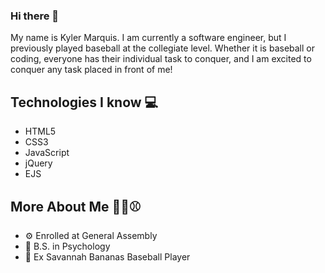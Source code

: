 ### Hi there 👋
My name is Kyler Marquis. I am currently a software engineer, but I previously played baseball at the collegiate level. Whether it is baseball or coding, everyone has their individual task to conquer, and I am excited to conquer any task placed in front of me!

## Technologies I know 💻
- HTML5
- CSS3
- JavaScript
- jQuery
- EJS

## More About Me 👨‍💻⚾️
- ⚙️ Enrolled at General Assembly
- 🧠 B.S. in Psychology
- 🍌 Ex Savannah Bananas Baseball Player
<!--
**CodingJedi12/CodingJedi12** is a ✨ _special_ ✨ repository because its `README.md` (this file) appears on your GitHub profile.

Here are some ideas to get you started:

- 🔭 I’m currently working on ...
- 🌱 I’m currently learning ...
- 👯 I’m looking to collaborate on ...
- 🤔 I’m looking for help with ...
- 💬 Ask me about ...
- 📫 How to reach me: ...
- 😄 Pronouns: ...
- ⚡ Fun fact: ...

-->
